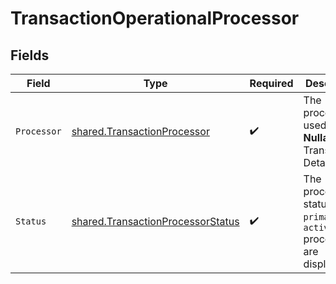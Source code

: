 # TransactionOperationalProcessor


## Fields

| Field                                                                                  | Type                                                                                   | Required                                                                               | Description                                                                            | Example                                                                                |
| -------------------------------------------------------------------------------------- | -------------------------------------------------------------------------------------- | -------------------------------------------------------------------------------------- | -------------------------------------------------------------------------------------- | -------------------------------------------------------------------------------------- |
| `Processor`                                                                            | [shared.TransactionProcessor](../../models/shared/transactionprocessor.md)             | :heavy_check_mark:                                                                     | The processor used. **Nullable** for Transactions Details.                             | adyen_gateway                                                                          |
| `Status`                                                                               | [shared.TransactionProcessorStatus](../../models/shared/transactionprocessorstatus.md) | :heavy_check_mark:                                                                     | The processor's status. Only `primary` and `active` processor are displayed.           | primary                                                                                |